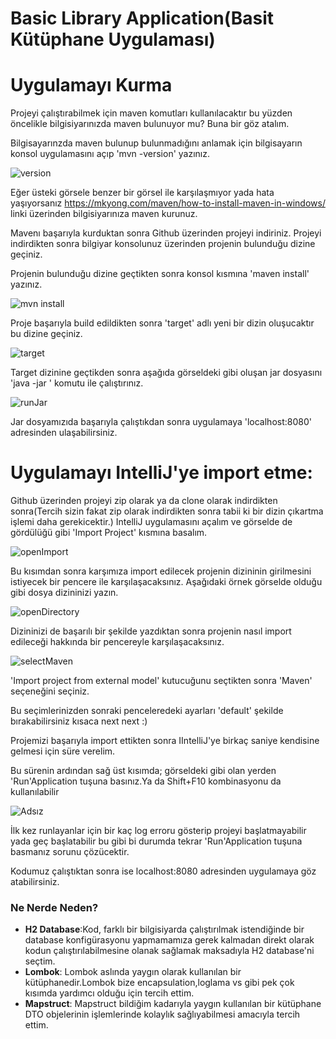   # Basic Library Application(Basit Kütüphane Uygulaması)
  # Uygulamayı Kurma
  Projeyi çalıştırabilmek için maven komutları kullanılacaktır bu yüzden öncelikle bilgisiyarınızda maven bulunuyor mu? Buna bir göz atalım.
  
  Bilgisayarınzda maven bulunup bulunmadığını anlamak için bilgisayarın konsol uygulamasını açıp 'mvn -version' yazınız.
  
  ![version](https://user-images.githubusercontent.com/45934056/95883170-49810080-0d83-11eb-9fca-c8ee74ae6cc3.png)
  
  Eğer üsteki görsele benzer bir görsel ile karşılaşmıyor yada hata yaşıyorsanız 
  https://mkyong.com/maven/how-to-install-maven-in-windows/ linki üzerinden bilgisiyarınıza maven kurunuz.
  
  Mavenı başarıyla kurduktan sonra Github üzerinden projeyi indiriniz.
  Projeyi indirdikten sonra bilgiyar konsolunuz üzerinden projenin bulunduğu dizine geçiniz.
  
  Projenin bulunduğu dizine geçtikten sonra konsol kısmına 'maven install' yazınız.
  
 ![mvn install](https://user-images.githubusercontent.com/45934056/95891047-32dfa700-0d8d-11eb-90ea-504e8f45d14a.png)

  Proje başarıyla build edildikten sonra 'target' adlı yeni bir dizin oluşucaktır bu dizine geçiniz.
  
  ![target](https://user-images.githubusercontent.com/45934056/95890164-15f6a400-0d8c-11eb-84bb-1b0a1566868c.png)
  
  Target dizinine geçtikden sonra aşağıda görseldeki gibi oluşan jar dosyasını 'java -jar <jarName>' komutu ile çalıştırınız.
  
  ![runJar](https://user-images.githubusercontent.com/45934056/95891881-5a833f00-0d8e-11eb-8ee3-7a120b04d8b8.png)
  
  Jar dosyamızıda başarıyla çalıştıkdan sonra   uygulamaya 'localhost:8080' adresinden ulaşabilirsiniz.


  # Uygulamayı IntelliJ'ye import etme:
  
  Github üzerinden projeyi zip olarak ya da clone olarak indirdikten sonra(Tercih sizin fakat zip olarak indirdikten sonra tabii ki bir dizin çıkartma işlemi daha gerekicektir.)
  IntelliJ uygulamasını açalım ve görselde de gördülüğü gibi 'Import Project' kısmına basalım.
  
  ![openImport](https://user-images.githubusercontent.com/45934056/95691096-3f48f000-0c25-11eb-9e48-fc448c213034.png)
  
  Bu kısımdan sonra karşımıza import edilecek projenin dizininin girilmesini istiyecek bir pencere ile karşılaşacaksınız. Aşağıdaki örnek görselde olduğu
  gibi dosya dizininizi yazın.
  
  ![openDirectory](https://user-images.githubusercontent.com/45934056/95691181-e594f580-0c25-11eb-9b23-373056aaf865.png)
  
  Dizininizi de başarılı bir şekilde yazdıktan sonra projenin nasıl import edileceği hakkında bir pencereyle karşılaşacaksınız.
  
  ![selectMaven](https://user-images.githubusercontent.com/45934056/95691232-4b817d00-0c26-11eb-84bb-b27187f8ef4a.png)
  
  'Import project from external model' kutucuğunu seçtikten sonra 'Maven' seçeneğini seçiniz.
  
  Bu seçimlerinizden sonraki penceleredeki ayarları 'default' şekilde bırakabilirsiniz kısaca next next :) 
  
  Projemizi başarıyla import ettikten sonra IIntelliJ'ye birkaç saniye kendisine gelmesi için süre verelim.
  
  Bu sürenin ardından sağ üst kısımda; görseldeki gibi olan yerden 'Run'Application tuşuna basınız.Ya da Shift+F10 kombinasyonu da kullanılabilir
  
 ![Adsız](https://user-images.githubusercontent.com/45934056/95691301-cd71a600-0c26-11eb-8396-14c77daf5a6a.png)

  İlk kez runlayanlar için bir kaç log erroru gösterip projeyi başlatmayabilir yada geç başlatabilir bu gibi bi durumda tekrar 'Run'Application
  tuşuna basmanız sorunu çözücektir.
  
  Kodumuz çalıştıktan sonra ise localhost:8080 adresinden uygulamaya göz atabilirsiniz.
  
  
  
  ### Ne Nerde Neden?
  - <b>H2 Database</b>:Kod, farklı bir bilgisiyarda çalıştırılmak istendiğinde bir database konfigürasyonu yapmamamıza gerek kalmadan direkt olarak kodun çalıştırılabilmesine     olanak sağlamak maksadıyla H2 database'ni seçtim.
  - <b>Lombok</b>: Lombok aslında yaygın olarak kullanılan bir kütüphanedir.Lombok bize encapsulation,loglama vs gibi pek çok kısımda yardımcı olduğu için tercih ettim.
  - <b>Mapstruct</b>: Mapstruct bildiğim kadarıyla yaygın kullanılan bir kütüphane DTO objelerinin işlemlerinde kolaylık sağlıyabilmesi amacıyla tercih ettim.
